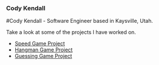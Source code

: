 ### Cody Kendall


#Cody Kendall - Software Engineer based in Kaysville, Utah.


Take a look at some of the projects I have worked on.
- [Speed Game Project](/SpeedGameProject)
- [Hangman Game Project](/HangmanGameProject)
- [Guessing Game Project](/GuessingGameProject)


